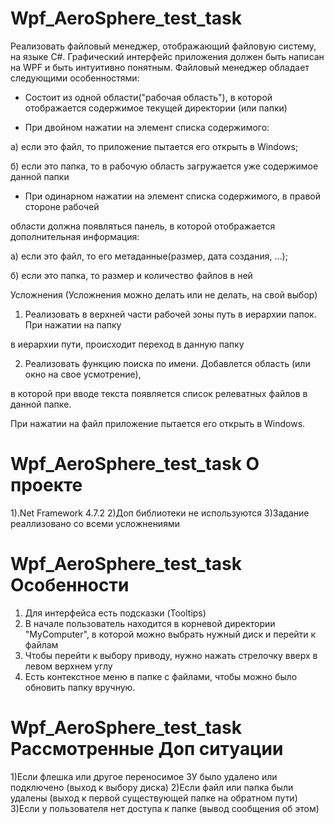 # Wpf_AeroSphere_test_task
Реализовать файловый менеджер, отображающий файловую систему, на языке C#.
Графический интерфейс приложения должен быть написан на WPF и быть интуитивно понятным.
Файловый менеджер обладает следующими особенностями:

* Состоит из одной области("рабочая область"), в которой отображается содержимое текущей директории (или папки)

* При двойном нажатии на элемент списка содержимого:

а) если это файл, то приложение пытается его открыть в Windows;

б) если это папка, то в рабочую область загружается уже содержимое данной папки

* При одинарном нажатии на элемент списка содержимого, в правой стороне рабочей

области должна появляться панель, в которой отображается дополнительная информация:

а) если это файл, то его метаданные(размер, дата создания, ...);

б) если это папка, то размер и количество файлов в ней

Усложнения (Усложнения можно делать или не делать, на свой выбор)

1) Реализовать в верхней части рабочей зоны путь в иерархии папок. При нажатии на папку

в иерархии пути, происходит переход в данную папку

2) Реализовать функцию поиска по имени. Добавлется область (или окно на свое усмотрение),

в которой при вводе текста появляется список релеватных файлов в данной папке.

При нажатии на файл приложение пытается его открыть в Windows.
# Wpf_AeroSphere_test_task О проекте
1).Net Framework 4.7.2
2)Доп библиотеки не используются
3)Задание реаллизовано со всеми усложнениями

# Wpf_AeroSphere_test_task Особенности
1) Для интерфейса есть подсказки (Tooltips)
2) В начале пользователь находится в корневой директории "MyComputer", в которой можно выбрать нужный диск и перейти к файлам
3) Чтобы перейти к выбору приводу, нужно нажать стрелочку вверх в левом верхнем углу
4) Есть контекстное меню в папке с файлами, чтобы можно было обновить папку вручную.
# Wpf_AeroSphere_test_task Рассмотренные Доп ситуации
1)Если флешка или другое переносимое ЗУ было удалено или подключено (выход к выбору диска)
2)Если файл или папка были удалены (выход к первой существующей папке на обратном пути)
3)Если у пользователя нет доступа к папке (вывод сообщения об этом)
